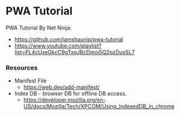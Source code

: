 # PWA Tutorial

PWA Tutorial By Net Ninja:
* https://github.com/iamshaunjp/pwa-tutorial
* https://www.youtube.com/playlist?list=PL4cUxeGkcC9gTxqJBcDmoi5Q2pzDusSL7

### Resources
* Manifest File
  * https://web.dev/add-manifest/
* Index DB - browser DB for offline DB access.
  * https://developer.mozilla.org/en-US/docs/Mozilla/Tech/XPCOM/Using_IndexedDB_in_chrome